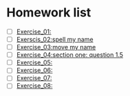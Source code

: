 # Homework list
- [ ] [Exercise_01:]() 
- [ ] [Exerscis_02:spell my name](https://www.zybuluo.com/nan-zhang/note/505284) 
- [ ] [Exercise_03:move my name](https://www.zybuluo.com/nan-zhang/note/513169) 
- [ ] [Exercise_04:section one: question 1.5](https://www.zybuluo.com/nan-zhang/note/525846) 
- [ ] [Exercise_05:]() 
- [ ] [Exercise_06:]() 
- [ ] [Exercise_07:]() 
- [ ] [Exercise_08:]() 
